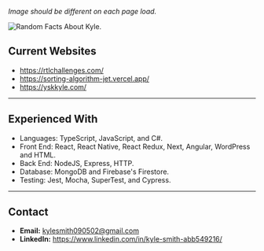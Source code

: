 *Image should be different on each page load.*

![Random Facts About Kyle.](https://yskkyle.com/api/summaryCache.jpeg)

## Current Websites
- https://rtlchallenges.com/
- https://sorting-algorithm-jet.vercel.app/
- https://yskkyle.com/

---
## Experienced With
- Languages: TypeScript, JavaScript, and C#.
- Front End: React, React Native, React Redux, Next, Angular, WordPress and HTML.
- Back End: NodeJS, Express, HTTP.
- Database: MongoDB and Firebase's Firestore.
- Testing: Jest, Mocha, SuperTest, and Cypress.

---
## Contact
- **Email:** kylesmith090502@gmail.com
- **LinkedIn:** https://www.linkedin.com/in/kyle-smith-abb549216/
